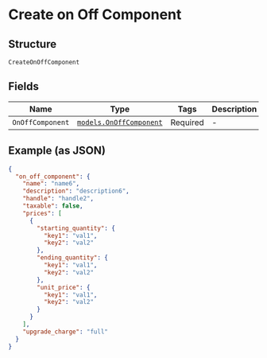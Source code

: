 
# Create on Off Component

## Structure

`CreateOnOffComponent`

## Fields

| Name | Type | Tags | Description |
|  --- | --- | --- | --- |
| `OnOffComponent` | [`models.OnOffComponent`](../../doc/models/on-off-component.md) | Required | - |

## Example (as JSON)

```json
{
  "on_off_component": {
    "name": "name6",
    "description": "description6",
    "handle": "handle2",
    "taxable": false,
    "prices": [
      {
        "starting_quantity": {
          "key1": "val1",
          "key2": "val2"
        },
        "ending_quantity": {
          "key1": "val1",
          "key2": "val2"
        },
        "unit_price": {
          "key1": "val1",
          "key2": "val2"
        }
      }
    ],
    "upgrade_charge": "full"
  }
}
```


